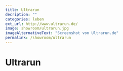 ```yaml
---
title: Ultrarun
decription: ""
categories: leben
ext_url: http://www.ultrarun.de/
image: showroom/ultrarun.jpg
imageAlternativeText: "Screenshot von Ultrarun.de"
permalink: /showroom/ultrarun
---
```


# Ultrarun